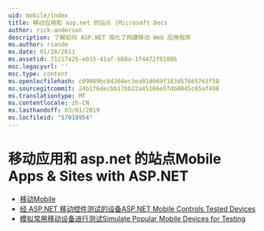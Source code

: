 ```yaml
---
uid: mobile/index
title: 移动应用和 asp.net 的站点 |Microsoft Docs
author: rick-anderson
description: 了解如何 ASP.NET 简化了构建移动 Web 应用程序
ms.author: riande
ms.date: 01/28/2011
ms.assetid: 71217425-e015-41af-b88a-1f4472f81886
msc.legacyurl: ''
msc.type: content
ms.openlocfilehash: c09089bc84304ec3ea91d069f183d57665763f58
ms.sourcegitcommit: 24b1f6decbb17bb22a45166e5fdb0845c65af498
ms.translationtype: MT
ms.contentlocale: zh-CN
ms.lasthandoff: 03/01/2019
ms.locfileid: "57018954"
---
```

<a name="mobile-apps--sites-with-aspnet"></a><span data-ttu-id="224fd-103">移动应用和 asp.net 的站点</span><span class="sxs-lookup"><span data-stu-id="224fd-103">Mobile Apps & Sites with ASP.NET</span></span>
====================
- [<span data-ttu-id="224fd-104">移动</span><span class="sxs-lookup"><span data-stu-id="224fd-104">Mobile</span></span>](overview.md)
- [<span data-ttu-id="224fd-105">经 ASP.NET 移动控件测试的设备</span><span class="sxs-lookup"><span data-stu-id="224fd-105">ASP.NET Mobile Controls Tested Devices</span></span>](tested-devices.md)
- [<span data-ttu-id="224fd-106">模拟常用移动设备进行测试</span><span class="sxs-lookup"><span data-stu-id="224fd-106">Simulate Popular Mobile Devices for Testing</span></span>](device-simulators.md)
